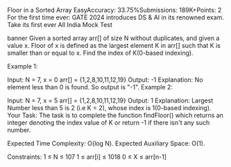 Floor in a Sorted Array
EasyAccuracy: 33.75%Submissions: 189K+Points: 2
For the first time ever: GATE 2024 introduces DS & AI in its renowned exam. Take its first ever All India Mock Test 

banner
Given a sorted array arr[] of size N without duplicates, and given a value x. Floor of x is defined as the largest element K in arr[] such that K is smaller than or equal to x. Find the index of K(0-based indexing).

Example 1:

Input:
N = 7, x = 0 
arr[] = {1,2,8,10,11,12,19}
Output: -1
Explanation: No element less 
than 0 is found. So output 
is "-1".
Example 2:

Input:
N = 7, x = 5 
arr[] = {1,2,8,10,11,12,19}
Output: 1
Explanation: Largest Number less than 5 is
2 (i.e K = 2), whose index is 1(0-based 
indexing).
Your Task:
The task is to complete the function findFloor() which returns an integer denoting the index value of K or return -1 if there isn't any such number.

Expected Time Complexity: O(log N).
Expected Auxiliary Space: O(1).

Constraints:
1 ≤ N ≤ 107
1 ≤ arr[i] ≤ 1018
0 ≤ X ≤ arr[n-1]
